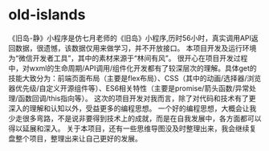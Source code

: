 # old-islands
《旧岛-静》小程序是仿七月老师的《旧岛》小程序,历时56小时，真实调用API返回数据，很遗憾，该数据仅用来做学习，并不开放接口。         本项目开发及运行环境为“微信开发者工具”，其中的素材来源于“林间有风”。         很开心在项目开发过程中，对wxml的生命周期/API调用/组件化开发都有了较深层次的理解。具体get的技能大致分为：前端页面布局（主要是flex布局）、CSS（其中的动画/选择器/浏览器优先级/自定义开源组件等）、ES6相关特性（主要是promise/箭头函数/异常处理/函数回调/this指向等）。         这次的项目开发对我而言，除了对代码和技术有了更深入的理解和认知以外，受益更多的编程思想。         一个好的编程思想，大概会让我少走很多弯路，不是说非要得到技术上的成就，而是在自我发展中，各方面都可以得以延展和深入。 关于本项目，还有一些思维导图没及时整理出来，我会继续复盘整个项目，整理出来让自己更好的发展。 

